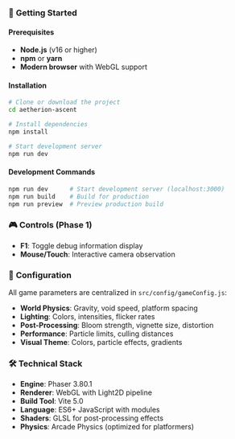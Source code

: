 ### 🚀 **Getting Started**

#### Prerequisites
- **Node.js** (v16 or higher)
- **npm** or **yarn**
- **Modern browser** with WebGL support

#### Installation
```bash
# Clone or download the project
cd aetherion-ascent

# Install dependencies
npm install

# Start development server
npm run dev
```

#### Development Commands
```bash
npm run dev      # Start development server (localhost:3000)
npm run build    # Build for production
npm run preview  # Preview production build
```

### 🎮 **Controls (Phase 1)**
- **F1**: Toggle debug information display
- **Mouse/Touch**: Interactive camera observation

### 🔧 **Configuration**

All game parameters are centralized in `src/config/gameConfig.js`:

- **World Physics**: Gravity, void speed, platform spacing
- **Lighting**: Colors, intensities, flicker rates
- **Post-Processing**: Bloom strength, vignette size, distortion
- **Performance**: Particle limits, culling distances
- **Visual Theme**: Colors, particle effects, gradients

### 🛠️ **Technical Stack**

- **Engine**: Phaser 3.80.1
- **Renderer**: WebGL with Light2D pipeline
- **Build Tool**: Vite 5.0
- **Language**: ES6+ JavaScript with modules
- **Shaders**: GLSL for post-processing effects
- **Physics**: Arcade Physics (optimized for platformers)
